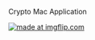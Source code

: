 Crypto Mac Application 

<a href="https://imgflip.com/gif/3bnc55"><img src="https://i.imgflip.com/3bnc55.gif" title="made at imgflip.com"/></a>
